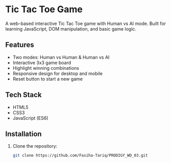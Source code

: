 # Tic Tac Toe Game

A web-based interactive Tic Tac Toe game with Human vs AI mode. Built for learning JavaScript, DOM manipulation, and basic game logic.

## Features
- Two modes: Human vs Human & Human vs AI
- Interactive 3x3 game board
- Highlight winning combinations
- Responsive design for desktop and mobile
- Reset button to start a new game

## Tech Stack
- HTML5
- CSS3
- JavaScript (ES6)

## Installation
1. Clone the repository:
   ```bash
   git clone https://github.com/Fasiha-Tariq/PRODIGY_WD_03.git
